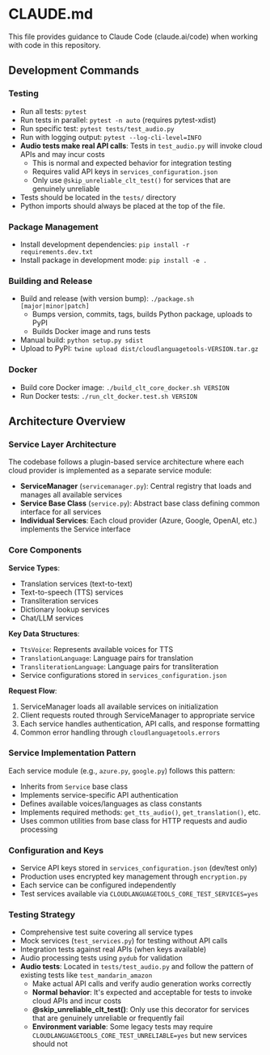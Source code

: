 # CLAUDE.md

This file provides guidance to Claude Code (claude.ai/code) when working with code in this repository.

## Development Commands

### Testing
- Run all tests: `pytest`
- Run tests in parallel: `pytest -n auto` (requires pytest-xdist)
- Run specific test: `pytest tests/test_audio.py`
- Run with logging output: `pytest --log-cli-level=INFO`
- **Audio tests make real API calls**: Tests in `test_audio.py` will invoke cloud APIs and may incur costs
  - This is normal and expected behavior for integration testing
  - Requires valid API keys in `services_configuration.json`
  - Only use `@skip_unreliable_clt_test()` for services that are genuinely unreliable
- Tests should be located in the `tests/` directory
- Python imports should always be placed at the top of the file.

### Package Management
- Install development dependencies: `pip install -r requirements.dev.txt`
- Install package in development mode: `pip install -e .`

### Building and Release
- Build and release (with version bump): `./package.sh [major|minor|patch]`
  - Bumps version, commits, tags, builds Python package, uploads to PyPI
  - Builds Docker image and runs tests
- Manual build: `python setup.py sdist`
- Upload to PyPI: `twine upload dist/cloudlanguagetools-VERSION.tar.gz`

### Docker
- Build core Docker image: `./build_clt_core_docker.sh VERSION`
- Run Docker tests: `./run_clt_docker.test.sh VERSION`

## Architecture Overview

### Service Layer Architecture
The codebase follows a plugin-based service architecture where each cloud provider is implemented as a separate service module:

- **ServiceManager** (`servicemanager.py`): Central registry that loads and manages all available services
- **Service Base Class** (`service.py`): Abstract base class defining common interface for all services
- **Individual Services**: Each cloud provider (Azure, Google, OpenAI, etc.) implements the Service interface

### Core Components

**Service Types**:
- Translation services (text-to-text)
- Text-to-speech (TTS) services 
- Transliteration services
- Dictionary lookup services
- Chat/LLM services

**Key Data Structures**:
- `TtsVoice`: Represents available voices for TTS
- `TranslationLanguage`: Language pairs for translation
- `TransliterationLanguage`: Language pairs for transliteration
- Service configurations stored in `services_configuration.json`

**Request Flow**:
1. ServiceManager loads all available services on initialization
2. Client requests routed through ServiceManager to appropriate service
3. Each service handles authentication, API calls, and response formatting
4. Common error handling through `cloudlanguagetools.errors`

### Service Implementation Pattern
Each service module (e.g., `azure.py`, `google.py`) follows this pattern:
- Inherits from `Service` base class
- Implements service-specific API authentication
- Defines available voices/languages as class constants
- Implements required methods: `get_tts_audio()`, `get_translation()`, etc.
- Uses common utilities from base class for HTTP requests and audio processing

### Configuration and Keys
- Service API keys stored in `services_configuration.json` (dev/test only)
- Production uses encrypted key management through `encryption.py`
- Each service can be configured independently
- Test services available via `CLOUDLANGUAGETOOLS_CORE_TEST_SERVICES=yes`

### Testing Strategy
- Comprehensive test suite covering all service types
- Mock services (`test_services.py`) for testing without API calls
- Integration tests against real APIs (when keys available)
- Audio processing tests using `pydub` for validation
- **Audio tests**: Located in `tests/test_audio.py` and follow the pattern of existing tests like `test_mandarin_amazon`
  - Make actual API calls and verify audio generation works correctly
  - **Normal behavior**: It's expected and acceptable for tests to invoke cloud APIs and incur costs
  - **@skip_unreliable_clt_test()**: Only use this decorator for services that are genuinely unreliable or frequently fail
  - **Environment variable**: Some legacy tests may require `CLOUDLANGUAGETOOLS_CORE_TEST_UNRELIABLE=yes` but new services should not